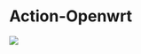 # Action-Openwrt
![](https://github.com/hyird/Action-Openwrt/workflows/.github/workflows/Openwrt-AutoBuild.yml/badge.svg)
